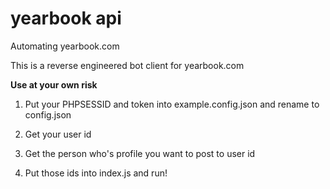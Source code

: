 # yearbook api
 Automating yearbook.com

This is a reverse engineered bot client for yearbook.com

**Use at your own risk**

1. Put your PHPSESSID and token into example.config.json and rename to config.json

2. Get your user id

3. Get the person who's profile you want to post to user id

4. Put those ids into index.js and run!